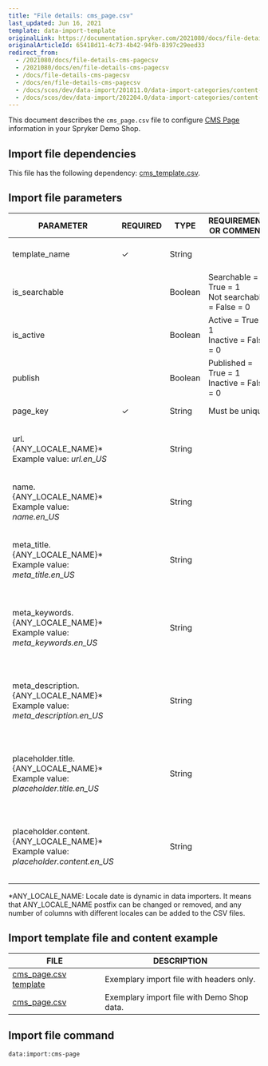 ```yaml
---
title: "File details: cms_page.csv"
last_updated: Jun 16, 2021
template: data-import-template
originalLink: https://documentation.spryker.com/2021080/docs/file-details-cms-pagecsv
originalArticleId: 65418d11-4c73-4b42-94fb-8397c29eed33
redirect_from:
  - /2021080/docs/file-details-cms-pagecsv
  - /2021080/docs/en/file-details-cms-pagecsv
  - /docs/file-details-cms-pagecsv
  - /docs/en/file-details-cms-pagecsv
  - /docs/scos/dev/data-import/201811.0/data-import-categories/content-management/file-details-cms-page.csv.html
  - /docs/scos/dev/data-import/202204.0/data-import-categories/content-management/file-details-cms-page.csv.html
---
```



This document describes the `cms_page.csv` file to configure [CMS Page](/docs/pbc/all/content-management-system/{{page.version}}/cms-feature-overview/cms-pages-overview.html) information in your Spryker Demo Shop.

## Import file dependencies

This file has the following dependency: [cms_template.csv](/docs/pbc/all/content-management-system/{{page.version}}/import-and-export-data/file-details-cms-template.csv.html).

## Import file parameters

| PARAMETER | REQUIRED | TYPE | REQUIREMENTS OR COMMENTS | DESCRIPTION |
| --- | --- | --- | --- | --- |
| template_name | &check; | String | | Name of the page template. |
| is_searchable |  | Boolean |Searchable = True = 1<br>Not searchable = False = 0 | Indicates if the page is searchable or not. |
| is_active |  | Boolean |Active = True = 1<br>Inactive = False = 0 | Indicates if the page is active or not. |
| publish |  | Boolean |Published = True = 1<br>Inactive = False = 0 | Indicates if the page is published or not. |
| page_key | &check; | String | Must be unique. | Identifier of the page. |
| url.{ANY_LOCALE_NAME}*<br>Example value: *url.en_US* |  | String |  |  Page URL, translated into the specified locale (US for our example). |
| name.{ANY_LOCALE_NAME}*<br>Example value: *name.en_US* |  | String |  |  Page name, translated into the specified locale (US for our example). |
| meta_title.{ANY_LOCALE_NAME}*<br>Example value: *meta_title.en_US* |  | String |  |  Page meta data title, translated into the specified locale (US for our example). |
| meta_keywords.{ANY_LOCALE_NAME}*<br>Example value: *meta_keywords.en_US* |  | String |  | Page meta data keywords, translated into the specified locale (US for our example). |
| meta_description.{ANY_LOCALE_NAME}*<br>Example value: *meta_description.en_US* |  | String |  | Page meta data description, translated into the specified locale (US for our example). |
| placeholder.title.{ANY_LOCALE_NAME}*<br>Example value: *placeholder.title.en_US* |  | String |  | Page placeholder to the title, translated into the specified locale (US for our example). |
| placeholder.content.{ANY_LOCALE_NAME}*<br>Example value: *placeholder.content.en_US* |  | String |  | Page placeholder to the content, translated into the specified locale (US for our example). |

*ANY_LOCALE_NAME: Locale date is dynamic in data importers. It means that ANY_LOCALE_NAME postfix can be changed or removed, and any number of columns with different locales can be added to the CSV files.

## Import template file and content example

| FILE | DESCRIPTION |
| --- | --- |
| [cms_page.csv template](https://spryker.s3.eu-central-1.amazonaws.com/docs/Developer+Guide/Back-End/Data+Manipulation/Data+Ingestion/Data+Import/Data+Import+Categories/Content+Management/Template+cms_page.csv) | Exemplary import file with headers only. |
| [cms_page.csv](https://spryker.s3.eu-central-1.amazonaws.com/docs/Developer+Guide/Back-End/Data+Manipulation/Data+Ingestion/Data+Import/Data+Import+Categories/Content+Management/cms_page.csv) | Exemplary import file with Demo Shop data. |

## Import file command

```bash
data:import:cms-page
```
